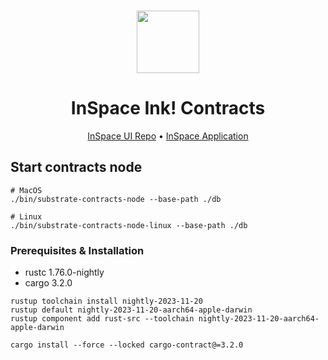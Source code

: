 <br/>

<p align="center">
  <img src="https://github.com/CoongCrafts/inspaciness/assets/6867026/845fa326-7a44-4139-9bb8-a3c02874d3c4" height="100">
</p>

<h1 align="center">
InSpace Ink! Contracts
</h1>

<p align="center">
<a href="https://github.com/CoongCrafts/inspaciness">InSpace UI Repo</a> • <a href="https://inspace.ink">InSpace Application</a>
<p>


## Start contracts node

```shell
# MacOS
./bin/substrate-contracts-node --base-path ./db

# Linux
./bin/substrate-contracts-node-linux --base-path ./db
```

### Prerequisites & Installation

- rustc 1.76.0-nightly
- cargo 3.2.0
```shell
rustup toolchain install nightly-2023-11-20
rustup default nightly-2023-11-20-aarch64-apple-darwin
rustup component add rust-src --toolchain nightly-2023-11-20-aarch64-apple-darwin

cargo install --force --locked cargo-contract@=3.2.0
```
